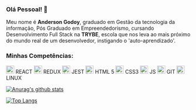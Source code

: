 ### Olá Pessoal! 👋

Meu nome é **Anderson Godoy**, graduado em Gestão da tecnologia da informação, Pós Graduado em Empreendedorismo, cursando Desenvolvimento Full Stack na **TRYBE**, escola que nos leva ao mais próximo do mundo real de um desenvolvedor, instigando o 'auto-aprendizado'. 

### Minhas Competências:

<span>
   <code><img src="https://simpleicons.org/icons/react.svg" alt="react" height="22"/></code>
   <label>REACT</label>
</span>

<span>
   <code><img src="https://simpleicons.org/icons/redux.svg" alt="redux" height="22"/></code>
   <label>REDUX</label>
</span>

<span>
   <code><img src="https://simpleicons.org/icons/jest.svg" alt="jest" height="22"/></code>
   <label>JEST</label>
</span>

<span>
   <code><img src="https://simpleicons.org/icons/html5.svg" alt="html5" height="22"/></code>
   <label>HTML 5</label>
</span>

<span>
   <code><img src="https://simpleicons.org/icons/css3.svg" alt="css3" height="22"/></code>
   <label>CSS3</label>
</span>

<span>
   <code><img src="https://simpleicons.org/icons/javascript.svg" alt="javascript" height="22"/></code>
   <label>JS</label>
</span>

<span>
   <code><img src="https://simpleicons.org/icons/git.svg" alt="git" height="22"/></code>
   <label>GIT</label>
</span>

<span>
   <code><img src="https://simpleicons.org/icons/linux.svg" alt="linux" height="22"/></code>
   <label>LINUX</label>
</span>
<br/>

[![Anurag's github stats](https://github-readme-stats.vercel.app/api?username=AndersonAGodoy&theme=dracula&show_icons=true)](https://github.com/AndersonAGodoy/github-readme-stats)

[![Top Langs](https://github-readme-stats.vercel.app/api/top-langs/?username=AndersonAGodoy&layout=compact&theme=dracula)](https://github.com/AndersonAGodoy/github-readme-stats)
<!--
**AndersonAGodoy/AndersonAGodoy** is a ✨ _special_ ✨ repository because its `README.md` (this file) appears on your GitHub profile.

Here are some ideas to get you started:

- 🔭 I’m currently working on ...
- 🌱 I’m currently learning ...
- 👯 I’m looking to collaborate on ...
- 🤔 I’m looking for help with ...
- 💬 Ask me about ...
- 📫 How to reach me: ...
- 😄 Pronouns: ...
- ⚡ Fun fact: ...
-->
